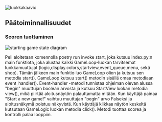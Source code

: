 
![luokkakaavio](https://user-images.githubusercontent.com/81024277/115441616-ba651180-a219-11eb-93a6-34efbf23daea.png)

## Päätoiminnallisuudet 

### Scoren tuottaminen
![starting game state diagram](https://user-images.githubusercontent.com/81024277/116233987-afa00480-a764-11eb-8cd9-bfb6e08320ff.jpg)

Peli aloitetaan komennolla poetry run invoke start, joka kutsuu index.py:n main funktiota, joka alustaa kaikki GameLoop-luokan tarvitsemat luokkamuuttujat (logic,display.colors,startview,event_queue,menu, sekä shop). Tämän jälkeen main funktio luo GameLoop olion ja kutsuu sen metodia start(). GameLoop kutsuu start() metodin sisällä omaa metodiaan event_handler(). Event-handler -metodi tunnistaa ohjelman olevan alussa "begin" muuttujan boolean arvosta ja kutsuu StartView luokan metodia view(), mikä piirtää aloitusnäytön palauttamatta mitään. Kun käyttäjä painaa "Start a new game!" vaihtuu muuttujan "begin" arvo Falseksi ja aloitusnäkymä poistuu näkyvistä. Kun käyttäjä klikkaa näytön keskeltä kutsutaan GameLogic luokan metodia click(). Metodi tuottaa scorea ja kontrolli palaa looppiin.
